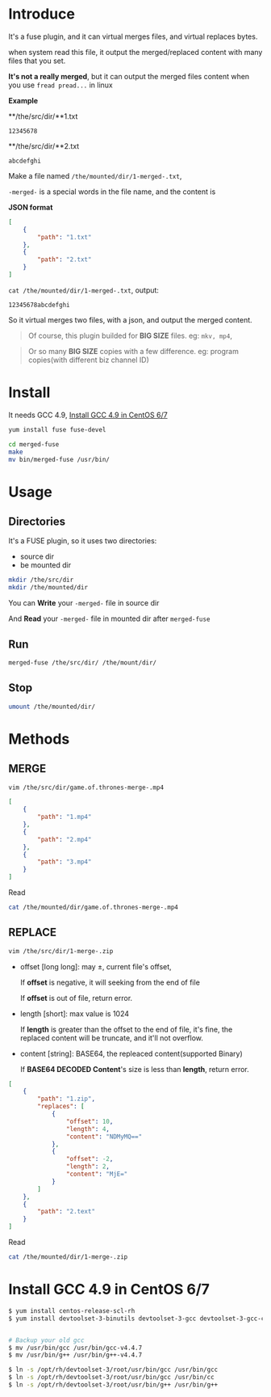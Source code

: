 # Introduce
It's a fuse plugin, and it can virtual merges files, and virtual replaces bytes.

when system read this file, it output the merged/replaced content with many files that you set.

**It's not a really merged**, but it can output the merged files content when you use `fread pread...` in linux

**Example**

**/the/src/dir/**1.txt
```text
12345678
```
**/the/src/dir/**2.txt
```text
abcdefghi
```

Make a file named `/the/mounted/dir/1-merged-.txt`, 

`-merged-` is a special words in the file name, and the content is

**JSON format**
```json
[
    {
        "path": "1.txt"
    },
    {
        "path": "2.txt"
    }
]
```

`cat /the/mounted/dir/1-merged-.txt`, output:
```text
12345678abcdefghi
```

So it virtual merges two files, with a json, and output the merged content.

> Of course, this plugin builded for **BIG SIZE** files. eg: `mkv, mp4`,

> Or so many **BIG SIZE** copies with a few difference. eg: program copies(with different biz channel ID) 

# Install
It needs GCC 4.9, [Install GCC 4.9 in CentOS 6/7](#install-gcc-49-in-centos-67)
```bash
yum install fuse fuse-devel

cd merged-fuse
make
mv bin/merged-fuse /usr/bin/
```

# Usage
## Directories
It's a FUSE plugin, so it uses two directories:
- source dir
- be mounted dir

```bash
mkdir /the/src/dir
mkdir /the/mounted/dir
```

You can **Write** your `-merged-` file in source dir

And **Read** your `-merged-` file in mounted dir after `merged-fuse`

## Run
```bash
merged-fuse /the/src/dir/ /the/mount/dir/
```
## Stop
```bash
umount /the/mounted/dir/
```

# Methods

## MERGE

```bash
vim /the/src/dir/game.of.thrones-merge-.mp4
```

```json
[
    {
        "path": "1.mp4"
    },
    {
        "path": "2.mp4"
    },
    {
        "path": "3.mp4"
    }
]
```
Read

```bash
cat /the/mounted/dir/game.of.thrones-merge-.mp4
```

## REPLACE
```bash
vim /the/src/dir/1-merge-.zip
```

- offset [long long]: may ±, current file's offset,

    If **offset** is negative, it will seeking from the end of file

    If **offset** is out of file, return error.

- length [short]: max value is 1024

    If **length** is greater than the offset to the end of file,
    it's fine, the replaced content will be truncate, and it'll not overflow. 


- content [string]: BASE64, the repleaced content(supported Binary)

    If **BASE64 DECODED Content**'s size is less than **length**, return error.

```json
[
    {
        "path": "1.zip",
        "replaces": [
            {
                "offset": 10,
                "length": 4,
                "content": "NDMyMQ=="
            },
            {
                "offset": -2,
                "length": 2,
                "content": "MjE="
            }
        ]
    },
    {
        "path": "2.text"
    }
]
```
Read

```bash
cat /the/mounted/dir/1-merge-.zip
```

# Install GCC 4.9 in CentOS 6/7
```bash
$ yum install centos-release-scl-rh
$ yum install devtoolset-3-binutils devtoolset-3-gcc devtoolset-3-gcc-c++


# Backup your old gcc
$ mv /usr/bin/gcc /usr/bin/gcc-v4.4.7
$ mv /usr/bin/g++ /usr/bin/g++-v4.4.7

$ ln -s /opt/rh/devtoolset-3/root/usr/bin/gcc /usr/bin/gcc
$ ln -s /opt/rh/devtoolset-3/root/usr/bin/gcc /usr/bin/cc
$ ln -s /opt/rh/devtoolset-3/root/usr/bin/g++ /usr/bin/g++
```